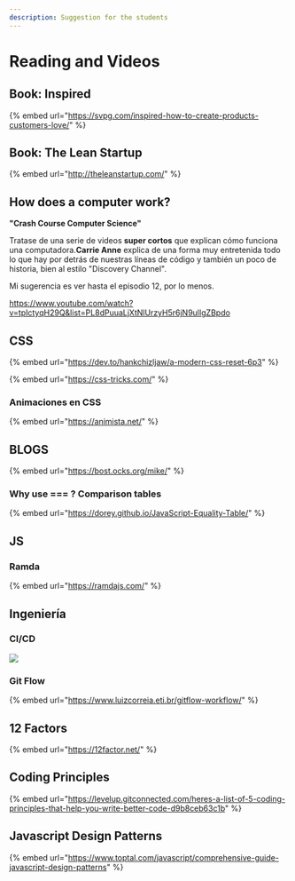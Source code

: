 ```yaml
---
description: Suggestion for the students
---
```


# Reading and Videos

## Book: Inspired

{% embed url="https://svpg.com/inspired-how-to-create-products-customers-love/" %}

## Book: The Lean Startup

{% embed url="http://theleanstartup.com/" %}

## How does a computer work?

**"Crash Course Computer Science"**

Tratase de una serie de videos **super cortos** que explican cómo funciona una computadora.**Carrie Anne** explica de una forma muy entretenida todo lo que hay por detrás de nuestras líneas de código y también un poco de historia, bien al estilo "Discovery Channel".

Mi sugerencia es ver hasta el episodio 12, por lo menos.

  
[https://www.youtube.com/watch?v=tpIctyqH29Q&list=PL8dPuuaLjXtNlUrzyH5r6jN9ulIgZBpdo ](https://www.youtube.com/watch?v=tpIctyqH29Q&list=PL8dPuuaLjXtNlUrzyH5r6jN9ulIgZBpdo&index=1)

## CSS

{% embed url="https://dev.to/hankchizljaw/a-modern-css-reset-6p3" %}

{% embed url="https://css-tricks.com/" %}

### Animaciones en CSS

{% embed url="https://animista.net/" %}



## BLOGS

{% embed url="https://bost.ocks.org/mike/" %}

### Why use === ? Comparison tables

{% embed url="https://dorey.github.io/JavaScript-Equality-Table/" %}

## JS

### Ramda

{% embed url="https://ramdajs.com/" %}



## Ingeniería

### CI/CD

![](https://miro.medium.com/max/1280/1*wDFsJYQ48CNLJWLMVGNF_w.png)

### Git Flow

{% embed url="https://www.luizcorreia.eti.br/gitflow-workflow/" %}

## 12 Factors

{% embed url="https://12factor.net/" %}

## Coding Principles

{% embed url="https://levelup.gitconnected.com/heres-a-list-of-5-coding-principles-that-help-you-write-better-code-d9b8ceb63c1b" %}

## Javascript Design Patterns

{% embed url="https://www.toptal.com/javascript/comprehensive-guide-javascript-design-patterns" %}



